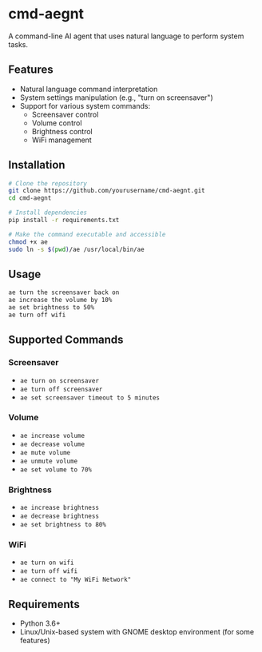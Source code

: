 # cmd-aegnt

A command-line AI agent that uses natural language to perform system tasks.

## Features
- Natural language command interpretation
- System settings manipulation (e.g., "turn on screensaver")
- Support for various system commands:
  - Screensaver control
  - Volume control
  - Brightness control
  - WiFi management

## Installation
```bash
# Clone the repository
git clone https://github.com/yourusername/cmd-aegnt.git
cd cmd-aegnt

# Install dependencies
pip install -r requirements.txt

# Make the command executable and accessible
chmod +x ae
sudo ln -s $(pwd)/ae /usr/local/bin/ae
```

## Usage
```bash
ae turn the screensaver back on
ae increase the volume by 10%
ae set brightness to 50%
ae turn off wifi
```

## Supported Commands

### Screensaver
- `ae turn on screensaver`
- `ae turn off screensaver`
- `ae set screensaver timeout to 5 minutes`

### Volume
- `ae increase volume`
- `ae decrease volume`
- `ae mute volume`
- `ae unmute volume`
- `ae set volume to 70%`

### Brightness
- `ae increase brightness`
- `ae decrease brightness` 
- `ae set brightness to 80%`

### WiFi
- `ae turn on wifi`
- `ae turn off wifi`
- `ae connect to "My WiFi Network"`

## Requirements
- Python 3.6+
- Linux/Unix-based system with GNOME desktop environment (for some features)
